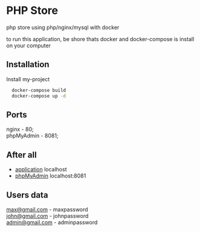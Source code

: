 
# PHP Store

php store using php/nginx/mysql with docker

to run this application, be shore thats docker and docker-compose is install on your computer





## Installation

Install my-project

```bash
  docker-compose build
  docker-compose up -d
```
    
## Ports

nginx - 80;  
phpMyAdmin - 8081;


## After all

 - [application](http://localhost) localhost
 - [phpMyAdmin](http://localhost:8081/) localhost:8081


## Users data
max@gmail.com  - maxpassword  
john@gmail.com - johnpassword  
admin@gmail.com - adminpassword